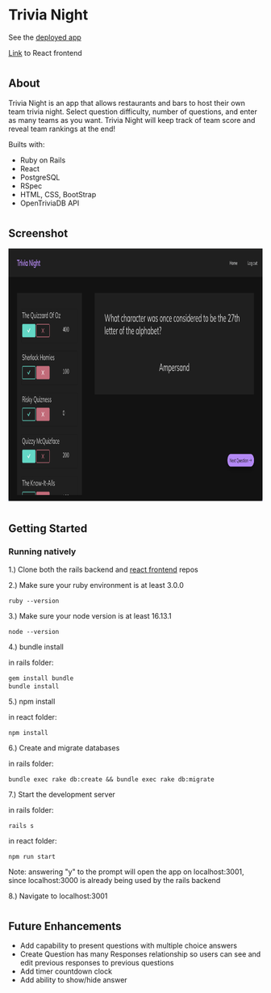 # Trivia Night

See the [deployed app](https://trivia-night-1.herokuapp.com/)

[Link](https://github.com/mckennapenley/trivia-night-react) to React frontend

#

## About

Trivia Night is an app that allows restaurants and bars to host their own team trivia night. Select question difficulty, number of questions, and enter as many teams as you want. Trivia Night will keep track of team score and reveal team rankings at the end!

Builts with:

- Ruby on Rails
- React
- PostgreSQL
- RSpec
- HTML, CSS, BootStrap
- OpenTriviaDB API

#

## Screenshot

<p align="center">
<img src="app/images/Trivia_Night_Screenshot.png"  height="500">
</p>

#

## Getting Started

### Running natively <br>

1.) Clone both the rails backend and [react frontend](https://github.com/mckennapenley/trivia-night-react) repos

2.) Make sure your ruby environment is at least 3.0.0

```
ruby --version
```

3.) Make sure your node version is at least 16.13.1

```
node --version
```

4.) bundle install <br>

in rails folder:

```
gem install bundle
bundle install
```

5.) npm install <br>

in react folder:

```
npm install
```

6.) Create and migrate databases <br>

in rails folder:

```
bundle exec rake db:create && bundle exec rake db:migrate
```

7.) Start the development server <br>

in rails folder:

```
rails s
```

in react folder:

```
npm run start
```

Note: answering "y" to the prompt will open the app on localhost:3001, since localhost:3000 is already being used by the rails backend

8.) Navigate to localhost:3001

#

## Future Enhancements

- Add capability to present questions with multiple choice answers
- Create Question has many Responses relationship so users can see and edit previous responses to previous questions
- Add timer countdown clock
- Add ability to show/hide answer
